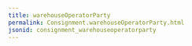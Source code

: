 ```yaml
---
title: warehouseOperatorParty
permalink: Consignment.warehouseOperatorParty.html
jsonid: consignment_warehouseoperatorparty
---
```

